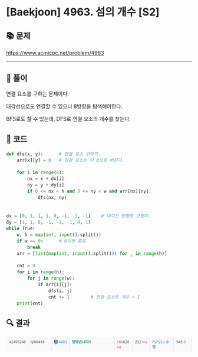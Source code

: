 # [Baekjoon] 4963. 섬의 개수 [S2]

## 📚 문제

https://www.acmicpc.net/problem/4963

---

## 📖 풀이

연결 요소를 구하는 문제이다.

대각선으로도 연결할 수 있으니 8방향을 탐색해야한다.

BFS로도 할 수 있는데, DFS로 연결 요소의 개수를 찾는다.

## 📒 코드

```python
def dfs(x, y):      # 연결 요소 구하기
    arr[x][y] = 0   # 연결 요소는 다 0으로 바꾼다.

    for i in range(8):
        nx = x + dx[i]
        ny = y + dy[i]
        if 0 <= nx < h and 0 <= ny < w and arr[nx][ny]:
            dfs(nx, ny)


dx = [0, 1, 1, 1, 0, -1, -1, -1]    # 대각선 방향도 구한다.
dy = [1, 1, 0, -1, -1, -1, 0, 1]
while True:
    w, h = map(int, input().split())
    if w == 0:      # 0이면 종료
        break
    arr = [list(map(int, input().split())) for _ in range(h)]

    cnt = 0
    for i in range(h):
        for j in range(w):
            if arr[i][j]:
                dfs(i, j)
                cnt += 1        # 연결 요소의 개수 + 1
    print(cnt)
```

## 🔍 결과

![image-20220426233312573](README.assets/image-20220426233312573.png)